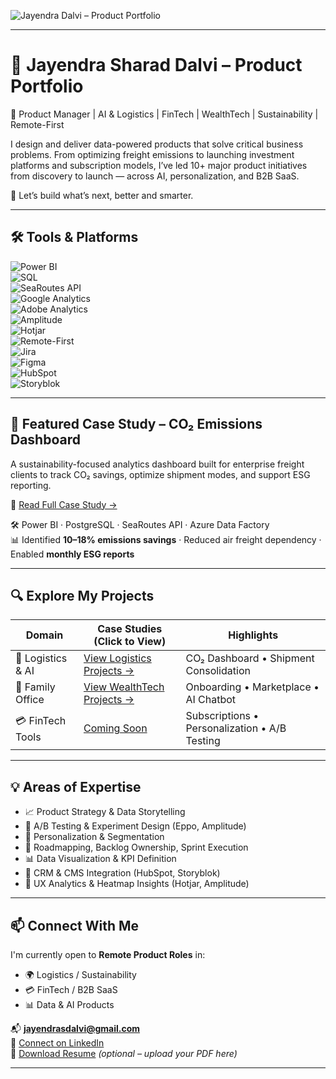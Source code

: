<!-- Banner (optional - upload a banner.png to /assets folder) -->
![Jayendra Dalvi – Product Portfolio](./assets/banner.png)

---

# 💼 Jayendra Sharad Dalvi – Product Portfolio

🚀 Product Manager | AI & Logistics | FinTech | WealthTech | Sustainability | Remote-First

I design and deliver data-powered products that solve critical business problems. From optimizing freight emissions to launching investment platforms and subscription models, I’ve led 10+ major product initiatives from discovery to launch — across AI, personalization, and B2B SaaS.

🎯 Let’s build what’s next, better and smarter.

---

## 🛠 Tools & Platforms  
![Power BI](https://img.shields.io/badge/Tool-PowerBI-blue)  
![SQL](https://img.shields.io/badge/Skill-SQL-informational)  
![SeaRoutes API](https://img.shields.io/badge/API-SeaRoutes-green)  
![Google Analytics](https://img.shields.io/badge/Analytics-Google_Analytics-orange)  
![Adobe Analytics](https://img.shields.io/badge/Analytics-Adobe_Analytics-blueviolet)  
![Amplitude](https://img.shields.io/badge/Analytics-Amplitude-lightblue)  
![Hotjar](https://img.shields.io/badge/UX_Tracking-Hotjar-red)  
![Remote-First](https://img.shields.io/badge/Work-Remote--First-orange)  
![Jira](https://img.shields.io/badge/Tool-Jira-yellow)  
![Figma](https://img.shields.io/badge/Design-Figma-pink)  
![HubSpot](https://img.shields.io/badge/CRM-HubSpot-lightgrey)  
![Storyblok](https://img.shields.io/badge/CMS-Storyblok-green)

---

## 🌿 Featured Case Study – CO₂ Emissions Dashboard

A sustainability-focused analytics dashboard built for enterprise freight clients to track CO₂ savings, optimize shipment modes, and support ESG reporting.

🔗 [Read Full Case Study →](./CO2-Dashboard.md)

🛠 Power BI · PostgreSQL · SeaRoutes API · Azure Data Factory  
📊 Identified **10–18% emissions savings** · Reduced air freight dependency · Enabled **monthly ESG reports**

---

## 🔍 Explore My Projects

| Domain             | Case Studies (Click to View)                        | Highlights                                     |
|--------------------|-----------------------------------------------------|------------------------------------------------|
| 🚚 Logistics & AI   | [View Logistics Projects →](./logistics-ai.md)      | CO₂ Dashboard • Shipment Consolidation         |
| 💼 Family Office    | [View WealthTech Projects →](./family-office.md)    | Onboarding • Marketplace • AI Chatbot          |
| 💳 FinTech Tools    | [Coming Soon](#)                                     | Subscriptions • Personalization • A/B Testing  |

---

## 💡 Areas of Expertise
- 📈 Product Strategy & Data Storytelling  
- 🧪 A/B Testing & Experiment Design (Eppo, Amplitude)  
- 🎯 Personalization & Segmentation  
- 🧭 Roadmapping, Backlog Ownership, Sprint Execution  
- 📊 Data Visualization & KPI Definition  
- 🧩 CRM & CMS Integration (HubSpot, Storyblok)  
- 🧠 UX Analytics & Heatmap Insights (Hotjar, Amplitude)

---

## 📫 Connect With Me

I'm currently open to **Remote Product Roles** in:

- 🌍 Logistics / Sustainability  
- 💳 FinTech / B2B SaaS  
- 📊 Data & AI Products  

📬 **jayendrasdalvi@gmail.com**  
🔗 [Connect on LinkedIn](https://linkedin.com/in/jayendra-dalvi)  
📄 [Download Resume](./JayendraDalvi_Resume.pdf) *(optional – upload your PDF here)*

---
